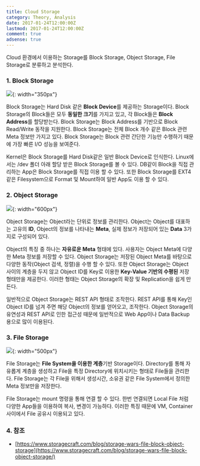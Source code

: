 ```yaml
---
title: Cloud Storage
category: Theory, Analysis
date: 2017-01-24T12:00:00Z
lastmod: 2017-01-24T12:00:00Z
comment: true
adsense: true
---
```


Cloud 환경에서 이용하는 Storage를 Block Storage, Object Storage, File Storage로 분류하고 분석한다.

### 1. Block Storage

![]({{site.baseurl}}/images/theory_analysis/Cloud_Storage/Block_Storage.PNG){: width="350px"}

Block Storage는 Hard Disk 같은 **Block Device**를 제공하는 Storage이다. Block Storage의 Block들은 모두 **동일한 크기**를 가지고 있고, 각 Block들은 **Block Address**를 할당받는다. Block Storage는 Block Address를 기반으로 Block Read/Write 동작을 지원한다. Block Storage는 전체 Block 개수 같은 Block 관련 Meta 정보만 가지고 있다. Block Storage는 Block 관련 간단한 기능만 수행하기 때문에 가장 빠른 I/O 성능을 보여준다.

Kernel은 Block Storage를 Hard Disk같은 일반 Block Device로 인식한다. Linux에서는 /dev 폴더 아래 할당 받은 Block Storage를 볼 수 있다. DB같이 Block을 직접 관리하는 App은 Block Storage를 직접 이용 할 수 있다. 또한 Block Storage를 EXT4같은 Filesystem으로 Format 및 Mount하여 일반 App도 이용 할 수 있다.

### 2. Object Storage

![]({{site.baseurl}}/images/theory_analysis/Cloud_Storage/Object_Storage.PNG){: width="600px"}

Object Storage는 Object라는 단위로 정보를 관리한다. Object는 Object를 대표하는 고유의 **ID**, Object의 정보를 나타내는 **Meta**, 실제 정보가 저장되어 있는 **Data** 3가지로 구성되어 있다.

Object의 특징 중 하나는 **자유로운 Meta** 형태에 있다. 사용자는 Object Meta에 다양한 Meta 정보를 저장할 수 있다. Object Storage는 저장된 Object Meta를 바탕으로 다양한 동작(Object 검색, 정렬)을 수행 할 수 있다. 또한 Object Storage는 Object 사이의 계층을 두지 않고 Object ID를 Key로 이용한 **Key-Value 기반의 수평된** 저장 형태만을 제공한다. 이러한 형태는 Object Storage의 확장 및 Replication을 쉽게 만든다.

일반적으로 Object Storage는 REST API 형태로 조작한다. REST API를 통해 Key인 Object ID를 넘겨 주면 해당 Object의 정보를 얻어오고, 조작한다. Object Storage의 유연성과 REST API로 인한 접근성 때문에 일반적으로 Web App이나 Data Backup용으로 많이 이용된다.

### 3. File Storage

![]({{site.baseurl}}/images/theory_analysis/Cloud_Storage/File_Storage.PNG){: width="500px"}

File Storage는 **File System을 이용한 계층**기반 Storage이다. Directory를 통해 자유롭게 계층을 생성하고 File을 특정 Directory에 위치시키는 형태로 File들을 관리한다. File Storage는 각 File을 위해서 생성시간, 소유권 같은 File System에서 정의한 Meta 정보만을 저장한다.

File Storage는 mount 명령을 통해 연결 할 수 있다. 한번 연결되면 Local File 처럼 다양한 App들을 이용하여 복사, 변경이 가능하다. 이러한 특징 때문에 VM, Container 사이에서 File 공유시 이용되고 있다.

### 4. 참조

* [https://www.storagecraft.com/blog/storage-wars-file-block-object-storage](https://www.storagecraft.com/blog/storage-wars-file-block-object-storage/)
